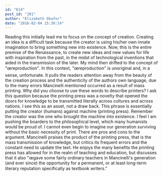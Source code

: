 ```yaml
---
id: "614"
post_id: "201"
author: "Elizabeth Okafor"
date: "2016-02-04 15:30:14"
---
```

Reading this initially lead me to focus on the concept of creation. Creating an idea is a difficult task because the creator is using his/her own innate imagination to bring something new into existence. Now, this is the entire premise of the Renaissance, to create new ideas and new values for life with inspiration from the past, in the midst of technological inventions that aided in the transmission of the later. My mind then drifted to the concept of "œreproduction". In this context, "œreproduction" is unoriginal and, in a sense, unfortunate. It pulls the readers attention away from the beauty of the creation process and the authenticity of the authors own language, due to the many errors Mancinelli mentioned occurred as a result of mass printing. Why did you choose to use these words to describe printers? I ask this question because the printing press was a novelty that opened the doors for knowledge to be transmitted literally across cultures and across nations. I see this as an asset, not a draw back. This phrase is essentially putting the creator (humans) against machine (printing press). Remember the creator was the one who brought the machine into existence. I feel I am pushing the boarders to the philosophical level, which many humanists would be proud of. I cannot even begin to imagine our generation surviving without the basic necessity of print. There are pros and cons to the argument. Mancinelli praises the product of the printing press, that is the mass transmission of knowledge, but critics its frequent errors and the constant need to update the text. He enjoys the many benefits the printing press has allowed for in the realm of teaching and education, but discusses that it also "œgave some fairly ordinary teachers in Mancinelli's generation (and ever since) the opportunity for a permanent, or at least long-term literary reputation specifically as textbook writers."
